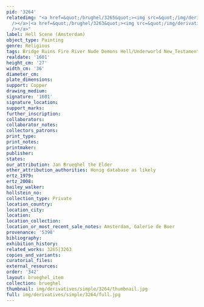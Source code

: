 ```yaml
---
pid: '3264'
relatedimg: "<a href=&quot;/brughel/3265&quot;><img src=&quot;/img/derivatives/simple/3265/thumbnail.jpg&quot;
  /></a>|<a href=&quot;/brughel/3263&quot;><img src=&quot;/img/derivatives/simple/3263/thumbnail.jpg&quot;
  /></a>"
label: Hell Scene (Amsterdam)
object_type: Painting
genre: Religious
tags: Bridge Ruins Fire River Nude Demons Hell/Underworld New_Testament
realdate: '1601'
height_cm: '27'
width_cm: '36'
diameter_cm: 
plate_dimensions: 
support: Copper
drawing_medium: 
signature: '1601'
signature_location: 
support_marks: 
further_inscription: 
collaborators: 
collaborator_notes: 
collectors_patrons: 
print_type: 
print_notes: 
printmaker: 
publisher: 
states: 
our_attribution: Jan Brueghel the Elder
other_attribution_authorities: Honig database as likely
ertz_1979: 
ertz_2008: 
bailey_walker: 
hollstein_no: 
collection_type: Private
location_country: 
location_city: 
location: 
location_collection: 
location_or_most_recent_sale_notes: Amsterdam, Galerie de Boer
provenance: '5398'
bibliography: 
exhibition_history: 
related_works: 3265|3263
copies_and_variants: 
curatorial_files: 
external_resources: 
order: '342'
layout: brueghel_item
collection: brueghel
thumbnail: img/derivatives/simple/3264/thumbnail.jpg
full: img/derivatives/simple/3264/full.jpg
---
```

